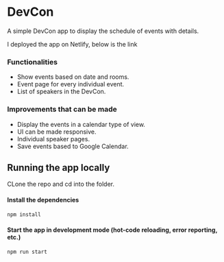 # DevCon

A simple DevCon app to display the schedule of events with details.

I deployed the app on Netlify, below is the link

### Functionalities

- Show events based on date and rooms.
- Event page for every individual event.
- List of speakers in the DevCon.


### Improvements that can be made

- Display the events in a calendar type of view.
- UI can be made responsive.
- Individual speaker pages.
- Save events based to Google Calendar.


## Running the app locally

CLone the repo and cd into the folder.

#### Install the dependencies
```bash
npm install
```

#### Start the app in development mode (hot-code reloading, error reporting, etc.)
```bash
npm run start
```
